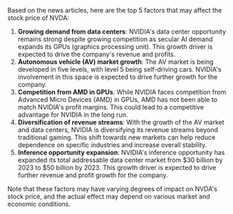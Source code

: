 Based on the news articles, here are the top 5 factors that may affect the stock price of NVDA:

1. **Growing demand from data centers**: NVIDIA's data center opportunity remains strong despite growing competition as secular AI demand expands its GPUs (graphics processing unit). This growth driver is expected to drive the company's revenue and profits.
2. **Autonomous vehicle (AV) market growth**: The AV market is being developed in five levels, with level 5 being self-driving cars. NVIDIA's involvement in this space is expected to drive further growth for the company.
3. **Competition from AMD in GPUs**: While NVIDIA faces competition from Advanced Micro Devices (AMD) in GPUs, AMD has not been able to match NVIDIA's profit margins. This could lead to a competitive advantage for NVIDIA in the long run.
4. **Diversification of revenue streams**: With the growth of the AV market and data centers, NVIDIA is diversifying its revenue streams beyond traditional gaming. This shift towards new markets can help reduce dependence on specific industries and increase overall stability.
5. **Inference opportunity expansion**: NVIDIA's inference opportunity has expanded its total addressable data center market from $30 billion by 2023 to $50 billion by 2023. This growth driver is expected to drive further revenue and profit growth for the company.

Note that these factors may have varying degrees of impact on NVDA's stock price, and the actual effect may depend on various market and economic conditions.